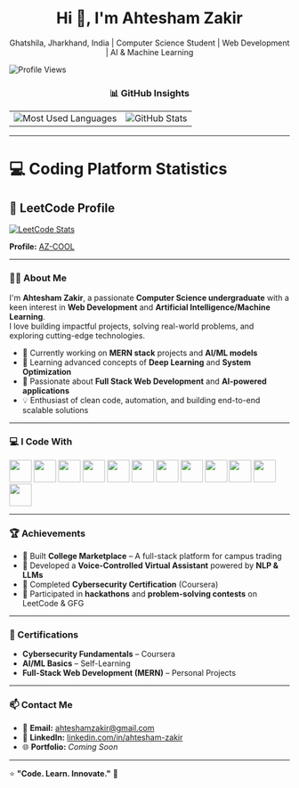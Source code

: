 <h1 align="center">Hi 👋, I'm Ahtesham Zakir</h1>
<p align="center">Ghatshila, Jharkhand, India | Computer Science Student | Web Development | AI & Machine Learning</p>

![Profile Views](https://komarev.com/ghpvc/?username=AZ-COOL&label=Profile%20views&color=0e75b6&style=flat)

<h3 align="center">📊 GitHub Insights</h3>

<div align="center">
  <table>
    <tr>
      <td>
        <img src="https://github-readme-stats.vercel.app/api/top-langs/?username=AZ-COOL&layout=compact&theme=default" alt="Most Used Languages" />
      </td>
      <td>
        <img src="https://github-readme-stats.vercel.app/api?username=AZ-COOL&show_icons=true&theme=default" alt="GitHub Stats" />
      </td>
    </tr>
  </table>
</div>

---

# 💻 Coding Platform Statistics

## 🧮 LeetCode Profile

[![LeetCode Stats](https://leetcard.jacoblin.cool/AZ-COOL?theme=dark&font=baloo&ext=contest)](https://leetcode.com/u/AZ-COOL/)

**Profile:** [AZ-COOL](https://leetcode.com/u/AZ-COOL/)

---

### 👨‍💻 About Me

I'm **Ahtesham Zakir**, a passionate **Computer Science undergraduate** with a keen interest in **Web Development** and **Artificial Intelligence/Machine Learning**.  
I love building impactful projects, solving real-world problems, and exploring cutting-edge technologies.

- 🔭 Currently working on **MERN stack** projects and **AI/ML models**  
- 🌱 Learning advanced concepts of **Deep Learning** and **System Optimization**  
- 🚀 Passionate about **Full Stack Web Development** and **AI-powered applications**  
- 💡 Enthusiast of clean code, automation, and building end-to-end scalable solutions  

---

### 💻 I Code With

<div align="left">
  <img src="https://cdn.jsdelivr.net/gh/devicons/devicon/icons/c/c-original.svg" height="40" />
  <img src="https://cdn.jsdelivr.net/gh/devicons/devicon/icons/cplusplus/cplusplus-original.svg" height="40" />
  <img src="https://cdn.jsdelivr.net/gh/devicons/devicon/icons/java/java-original.svg" height="40" />
  <img src="https://cdn.jsdelivr.net/gh/devicons/devicon/icons/python/python-original.svg" height="40" />
  <img src="https://cdn.jsdelivr.net/gh/devicons/devicon/icons/javascript/javascript-original.svg" height="40" />
  <img src="https://cdn.jsdelivr.net/gh/devicons/devicon/icons/html5/html5-original.svg" height="40" />
  <img src="https://cdn.jsdelivr.net/gh/devicons/devicon/icons/css3/css3-original.svg" height="40" />
  <img src="https://cdn.jsdelivr.net/gh/devicons/devicon/icons/react/react-original.svg" height="40" />
  <img src="https://cdn.jsdelivr.net/gh/devicons/devicon/icons/nodejs/nodejs-original.svg" height="40" />
  <img src="https://cdn.jsdelivr.net/gh/devicons/devicon/icons/express/express-original.svg" height="40" />
  <img src="https://cdn.jsdelivr.net/gh/devicons/devicon/icons/mongodb/mongodb-original.svg" height="40" />
  <img src="https://cdn.jsdelivr.net/gh/devicons/devicon/icons/mysql/mysql-original.svg" height="40" />
</div>

---

### 🏆 Achievements

- 🚀 Built **College Marketplace** – A full-stack platform for campus trading  
- 🤖 Developed a **Voice-Controlled Virtual Assistant** powered by **NLP & LLMs**  
- 🧠 Completed **Cybersecurity Certification** (Coursera)  
- 🏅 Participated in **hackathons** and **problem-solving contests** on LeetCode & GFG  

---

### 📜 Certifications

- **Cybersecurity Fundamentals** – Coursera  
- **AI/ML Basics** – Self-Learning  
- **Full-Stack Web Development (MERN)** – Personal Projects  

---

### 📫 Contact Me

- 📧 **Email:** [ahteshamzakir@gmail.com](mailto:ahteshamzakir@gmail.com)  
- 💼 **LinkedIn:** [linkedin.com/in/ahtesham-zakir](https://www.linkedin.com/in/ahtesham-zakir-05a14828b/)  
- 🌐 **Portfolio:** *Coming Soon*  

---

⭐ **"Code. Learn. Innovate."** 🚀
